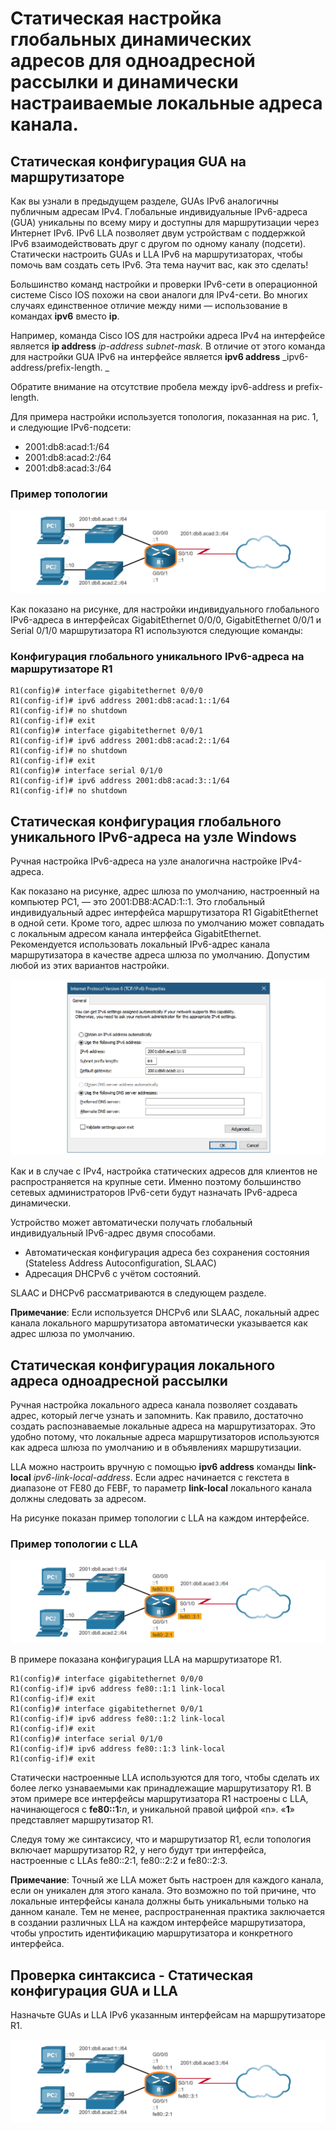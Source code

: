 # Статическая настройка глобальных динамических адресов для одноадресной рассылки и динамически настраиваемые локальные адреса канала.

<!-- 12.4.1 -->
## Статическая конфигурация GUA на маршрутизаторе

Как вы узнали в предыдущем разделе, GUAs IPv6 аналогичны публичным адресам IPv4. Глобальные индивидуальные IPv6-адреса (GUA) уникальны по всему миру и доступны для маршрутизации через Интернет IPv6. IPv6 LLA позволяет двум устройствам с поддержкой IPv6 взаимодействовать друг с другом по одному каналу (подсети). Статически настроить GUAs и LLA IPv6 на маршрутизаторах, чтобы помочь вам создать сеть IPv6. Эта тема научит вас, как это сделать!

Большинство команд настройки и проверки IPv6-сети в операционной системе Cisco IOS похожи на свои аналоги для IPv4-сети. Во многих случаях единственное отличие между ними — использование в командах **ipv6** вместо **ip**.

Например, команда Cisco IOS для настройки адреса IPv4 на интерфейсе является **ip address** _ip-address subnet-mask._ В отличие от этого команда для настройки GUA IPv6 на интерфейсе является **ipv6 address** _ipv6-address/prefix-length. _

Обратите внимание на отсутствие пробела между ipv6-address и prefix-length.

Для примера настройки используется топология, показанная на рис. 1, и следующие IPv6-подсети:

* 2001:db8:acad:1:/64
* 2001:db8:acad:2:/64
* 2001:db8:acad:3:/64

### Пример топологии

![](./assets/12.4.1.png)
<!-- /courses/itn-dl/aeed55b2-34fa-11eb-ad9a-f74babed41a6/af2359d2-34fa-11eb-ad9a-f74babed41a6/assets/2e467ac4-1c25-11ea-81a0-ffc2c49b96bc.svg -->

<!--
На рисунке показаны два компьютера, PC1 и PC2. PC1 подключен к коммутатору и имеет адрес IPv6 2001:db8:acad:1: :10/64. PC2 подключен к коммутатору и имеет адрес IPv6 2001:db8:acad:2: :10/64. Два коммутатора подключены к маршрутизатору R1. PC1 подключается через коммутатор к интерфейсу R1s G0/0/0, который имеет IPv6 адрес 2001:db8:acad:1: :1/64. PC2 подключается через коммутатор к интерфейсу R1s G0/0/1, который имеет IPv6 адрес 2001:db8:acad:2: :1/64. R1 подключается к облаку через интерфейс S0/1/0, который имеет IPv6 адрес 2001:db8:acad:3:1/64.
-->

Как показано на рисунке, для настройки индивидуального глобального IPv6-адреса в интерфейсах GigabitEthernet 0/0/0, GigabitEthernet 0/0/1 и Serial 0/1/0 маршрутизатора R1 используются следующие команды:

### Конфигурация  глобального уникального IPv6-адреса на маршрутизаторе R1

```
R1(config)# interface gigabitethernet 0/0/0 
R1(config-if)# ipv6 address 2001:db8:acad:1::1/64
R1(config-if)# no shutdown
R1(config-if)# exit
R1(config)# interface gigabitethernet 0/0/1 
R1(config-if)# ipv6 address 2001:db8:acad:2::1/64
R1(config-if)# no shutdown
R1(config-if)# exit
R1(config)# interface serial 0/1/0 
R1(config-if)# ipv6 address 2001:db8:acad:3::1/64
R1(config-if)# no shutdown
```

<!-- 12.4.2 -->
## Статическая конфигурация глобального уникального IPv6-адреса на узле Windows

Ручная настройка IPv6-адреса на узле аналогична настройке IPv4-адреса.

Как показано на рисунке, адрес шлюза по умолчанию, настроенный на компьютер PC1, — это 2001:DB8:ACAD:1::1. Это глобальный индивидуальный адрес интерфейса маршрутизатора R1 GigabitEthernet в одной сети. Кроме того, адрес шлюза по умолчанию может совпадать с локальным адресом канала интерфейса GigabitEthernet. Рекомендуется использовать локальный IPv6-адрес канала  маршрутизатора в качестве адреса шлюза по умолчанию. Допустим любой из этих вариантов настройки.

![](./assets/12.4.2.png)
<!-- /courses/itn-dl/aeed55b2-34fa-11eb-ad9a-f74babed41a6/af2359d2-34fa-11eb-ad9a-f74babed41a6/assets/2e46c8e4-1c25-11ea-81a0-ffc2c49b96bc.svg -->

<!--
На графике показано окно свойств интернет-протокола версии 4(TCP/IPv4) на ПК. Используйте кнопку Ipv6 адресация Адрес IPv6:2001:db8:acad:1::1. Длина префикса подсети равна 64. Шлюз по умолчанию: 2001:db8:acad:1: :1. Также выбрана селективная кнопка «Использовать следующие адреса DNS-серверов».
-->

Как и в случае с IPv4, настройка статических адресов для клиентов не распространяется на крупные сети. Именно поэтому большинство сетевых администраторов IPv6-сети будут назначать IPv6-адреса динамически.

Устройство может автоматически получать глобальный индивидуальный IPv6-адрес двумя способами.

* Автоматическая конфигурация адреса без сохранения состояния (Stateless Address Autoconfiguration, SLAAC)
* Адресация DHCPv6 с учётом состояний.

SLAAC и DHCPv6 рассматриваются в следующем разделе.

**Примечание**: Если используется DHCPv6 или SLAAC, локальный адрес канала локального маршрутизатора автоматически указывается как адрес шлюза по умолчанию.

<!-- 12.4.3 -->
## Статическая конфигурация локального адреса  одноадресной рассылки

Ручная настройка локального адреса канала позволяет создавать адрес, который легче узнать и запомнить. Как правило, достаточно создать распознаваемые локальные адреса на маршрутизаторах. Это удобно потому, что локальные адреса маршрутизаторов используются как адреса шлюза по умолчанию и в объявлениях маршрутизации.

LLA можно настроить вручную с помощью **ipv6 address** команды **link-local** _ipv6-link-local-address_. Если адрес начинается с гекстета в диапазоне от FE80 до FEBF, то параметр **link-local** локального канала должны следовать за адресом.

На рисунке показан пример топологии с LLA на каждом интерфейсе.

### Пример топологии с LLA

![](./assets/12.4.3.png)
<!-- /courses/itn-dl/aeed55b2-34fa-11eb-ad9a-f74babed41a6/af2359d2-34fa-11eb-ad9a-f74babed41a6/assets/2e46eff3-1c25-11ea-81a0-ffc2c49b96bc.svg -->

<!--
На рисунке показаны два компьютера, PC1 и PC2. PC1 подключен к коммутатору и имеет адрес IPv6 2001:db8:acad:1::10/64. PC2 подключен к коммутатору и имеет адрес IPv6 2001:db8:acad:2::10/64. Два коммутатора подключены к маршрутизатору R1. PC1 подключается через коммутатор к интерфейсу R1s G0/0/0, который имеет IPv6 адрес 2001:db8:acad:1::1/64 и LLA адрес fe80::1:1. PC2 подключается через коммутатор к интерфейсу R1s G0/0/1, который имеет IPv6 адрес 2001:db8:acad:2::1/64 и LLA адрес fe80::2:1. R1 подключается к облаку через интерфейс S0/1/0, который имеет IPv6 адрес 2001:db8:acad:3::1/64 и LLA адрес fe80::3:1.
-->

В примере показана конфигурация LLA на маршрутизаторе R1.

```
R1(config)# interface gigabitethernet 0/0/0 
R1(config-if)# ipv6 address fe80::1:1 link-local
R1(config-if)# exit
R1(config)# interface gigabitethernet 0/0/1 
R1(config-if)# ipv6 address fe80::1:2 link-local
R1(config-if)# exit
R1(config)# interface serial 0/1/0 
R1(config-if)# ipv6 address fe80::1:3 link-local
R1(config-if)# exit
```

Статически настроенные LLA используются для того, чтобы сделать их более легко узнаваемыми как принадлежащие маршрутизатору R1. В этом примере все интерфейсы маршрутизатора R1 настроены с LLA, начинающегося с **fe80::1:**_n_, и уникальной правой цифрой «n». «**1**» представляет маршрутизатор R1.

Следуя тому же синтаксису, что и маршрутизатор R1, если топология включает маршрутизатор R2, у него будут три интерфейса, настроенные с LLAs fe80::2:1, fe80::2:2 и fe80::2:3.

**Примечание**: Точный же LLA может быть настроен для каждого канала, если он уникален для этого канала. Это возможно по той причине, что локальные интерфейсы канала должны быть уникальными только на данном канале. Тем не менее, распространенная практика заключается в создании различных LLA на каждом интерфейсе маршрутизатора, чтобы упростить идентификацию маршрутизатора и конкретного интерфейса.

<!-- 12.4.4 -->
##  Проверка синтаксиса - Статическая конфигурация GUA и LLA

Назначьте GUAs и LLA IPv6 указанным интерфейсам на маршрутизаторе R1.

![](./assets/12.4.4.png)
<!-- /courses/itn-dl/aeed55b2-34fa-11eb-ad9a-f74babed41a6/af2359d2-34fa-11eb-ad9a-f74babed41a6/assets/2e473e11-1c25-11ea-81a0-ffc2c49b96bc.svg -->

<!--
На рисунке показаны два компьютера, PC1 и PC2. PC1 подключен к коммутатору и имеет адрес IPv6 2001:db8:acad:1::10/64. PC2 подключен к коммутатору и имеет адрес IPv6 2001:db8:acad:2::10/64. Два коммутатора подключены к маршрутизатору R1. PC1 подключается через коммутатор к интерфейсу R1s G0/0/0, который имеет IPv6 адрес 2001:db8:acad:1::1/64 и LLA адрес fe80::1:1. PC2 подключается через коммутатор к интерфейсу R1s G0/0/1, который имеет IPv6 адрес 2001:db8:acad:2::1/64 и LLA адрес fe80::2:1. R1 подключается к облаку через интерфейс S0/1/0, который имеет IPv6 адрес 2001:db8:acad:3::1/64 и LLA адрес fe80::3:1.
-->

